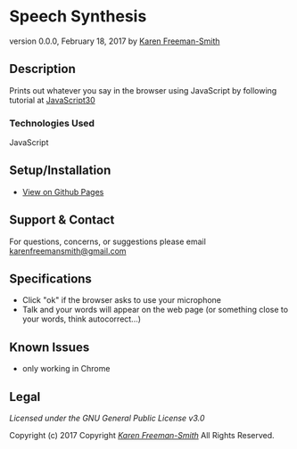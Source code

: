 # Speech Synthesis
version 0.0.0, February 18, 2017
by [Karen Freeman-Smith](https://karenfreemansmith.github.io)

## Description
  Prints out whatever you say in the browser using JavaScript by following tutorial at [JavaScript30](https://github.com/wesbos/JavaScript30)

### Technologies Used
JavaScript

## Setup/Installation
* [View on Github Pages](https://karenfreemansmith.github.io/JS30-Day23-SpeechSynthesis/)

## Support & Contact
For questions, concerns, or suggestions please email karenfreemansmith@gmail.com

## Specifications
* Click "ok" if the browser asks to use your microphone
* Talk and your words will appear on the web page (or something close to your words, think autocorrect...)

## Known Issues
* only working in Chrome

## Legal
*Licensed under the GNU General Public License v3.0*

Copyright (c) 2017 Copyright _[Karen Freeman-Smith](https://karenfreemansmith.github.io)_ All Rights Reserved.
